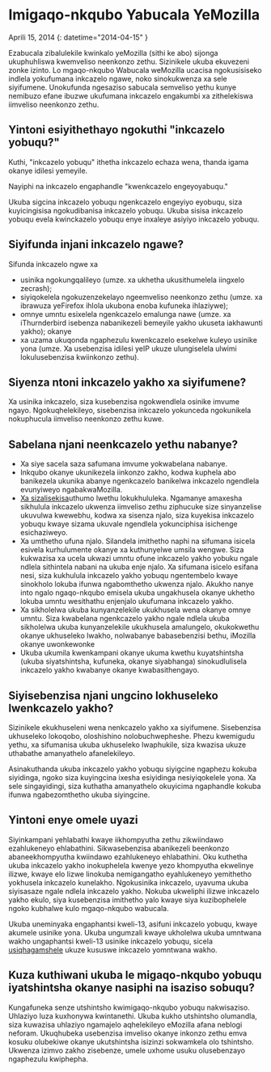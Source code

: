 # Imigaqo-nkqubo Yabucala YeMozilla

Aprili 15, 2014
{: datetime="2014-04-15" }

Ezabucala zibalulekile kwinkalo yeMozilla (sithi ke abo) sijonga ukuphuhliswa kwemveliso neenkonzo zethu. Sizinikele ukuba ekuvezeni zonke izinto. Lo mgaqo-nkqubo Wabucala weMozilla ucacisa ngokusisiseko indlela yokufumana inkcazelo ngawe, noko sinokukwenza xa sele siyifumene. Unokufunda ngesaziso sabucala semveliso yethu kunye nemibuzo efane ibuzwe ukufumana inkcazelo engakumbi xa zithelekiswa iimveliso neenkonzo zethu. 

## Yintoni esiyithethayo ngokuthi "inkcazelo yobuqu?"

Kuthi, "inkcazelo yobuqu" ithetha inkcazelo echaza wena, thanda igama okanye idilesi yemeyile.

Nayiphi na inkcazelo engaphandle "kwenkcazelo engeyoyabuqu."

Ukuba sigcina inkcazelo yobuqu ngenkcazelo engeyiyo eyobuqu, siza kuyicingisisa ngokudibanisa inkcazelo yobuqu. Ukuba sisisa inkcazelo yobuqu evela kwinckazelo yobuqu enye inxaleye asiyiyo inkcazelo yobuqu.

## Siyifunda injani inkcazelo ngawe?

Sifunda inkcazelo ngwe xa

* usinika ngokungqalileyo (umze. xa ukhetha ukusithumelela iingxelo zecrash);
* siyiqokelela ngokuzenzekelayo ngeemveliso neenkonzo zethu (umze. xa ibrawuza yeFirefox ihlola ukubona enoba kufuneka ihlaziywe);
* omnye umntu esixelela ngenkcazelo emalunga nawe (umze. xa iThurnderbird isebenza nabanikezeli bemeyile yakho ukuseta iakhawunti yakho); okanye
* xa uzama ukuqonda ngaphezulu kwenkcazelo esekelwe kuleyo usinike yona (umze. Xa usebenzisa idilesi yeIP ukuze ulungiselela ulwimi lokulusebenzisa kwiinkonzo zethu).

## Siyenza ntoni inkcazelo yakho xa siyifumene?

Xa usinika inkcazelo, siza kusebenzisa  ngokwendlela osinike imvume ngayo. Ngokuqhelekileyo, sisebenzisa inkcazelo yokunceda ngokunikela nokuphucula iimveliso neenkonzo zethu kuwe.

## Sabelana njani neenkcazelo yethu nabanye?

* Xa siye sacela saza safumana imvume yokwabelana nabanye.
* Inkqubo okanye ukunikezela iinkonzo zakho, kodwa kuphela abo banikezela ukunika abanye ngenkcazelo banikelwa inkcazelo ngendlela evunyiweyo ngabakwaMozilla.
* [Xa sizalisekisa](https://www.mozilla.org/about/manifesto/)uthumo lwethu lokukhululeka. Ngamanye amaxesha sikhulula inkcazelo ukwenza iimveliso zethu ziphucuke size sinyanzelise ukuvulwa kwewebhu, kodwa xa sisenza njalo, siza kuyekisa inkcazelo yobuqu kwaye sizama ukuvale ngendlela yokunciphisa isichenge esichaziweyo.
* Xa umthetho ufuna njalo. Silandela imithetho naphi na sifumana isicela esivela kurhulumente okanye xa kuthunyelwe umsila wengwe. Siza kukwazisa xa ucela ukwazi umntu ofune inkcazelo yakho yobuku ngale ndlela sithintela nabani na ukuba enje njalo. Xa sifumana isicelo esifana nesi, siza kukhulula inkcazelo yakho yobuqu ngentembelo kwaye sinokholo lokuba ifunwa ngabomthetho ukwenza njalo. Akukho nanye into ngalo ngaqo-nkqubo emisela ukuba ungakhusela okanye ukhetho lokuba umntu wesithathu enjenjalo ukufumana inkcazelo yakho.
* Xa sikholelwa ukuba kunyanzelekile ukukhusela wena okanye omnye umntu. Siza kwabelana ngenkcazelo yakho ngale ndlela ukuba sikholelwa ukuba kunyanzelekile ukukhusela amalungelo, okukokwethu okanye ukhuseleko lwakho, nolwabanye babasebenzisi bethu, iMozilla okanye uwonkewonke
* Ukuba ukumila kwenkampani okanye ukuma kwethu kuyatshintsha (ukuba siyatshintsha, kufuneka, okanye siyabhanga) sinokudlulisela inkcazelo yakho kwabanye okanye kwabasithengayo.

## Siyisebenzisa njani ungcino lokhuseleko lwenkcazelo yakho?

Sizinikele ekukhuseleni wena nenkcazelo yakho xa siyifumene. Sisebenzisa ukhuseleko lokoqobo, oloshishino nolobuchwepheshe. Phezu kwemigudu yethu, xa sifumanisa ukuba ukhuseleko lwaphukile, siza kwazisa ukuze uthabathe amanyathelo afanelekileyo.

Asinakuthanda ukuba inkcazelo yakho yobuqu siyigcine ngaphezu kokuba siyidinga, ngoko siza kuyingcina ixesha esiyidinga nesiyiqokelele yona. Xa sele singayidingi, siza kuthatha amanyathelo okuyicima ngaphandle kokuba ifunwa ngabezomthetho ukuba siyingcine.

## Yintoni enye omele uyazi

Siyinkampani yehlabathi kwaye iikhompyutha zethu zikwiindawo ezahlukeneyo ehlabathini. Sikwasebenzisa abanikezeli beenkonzo abaneekhompyutha kwiindawo ezahlukeneyo ehlabathini. Oku kuthetha ukuba inkcazelo yakho inokuphelela kwenye yezo khompyutha ekwelinye ilizwe, kwaye elo lizwe linokuba nemigangatho eyahlukeneyo yemithetho yokhusela inkcazelo kunelakho. Ngokusinika inkcazelo, uyavuma ukuba siyisasaze ngale ndlela inkcazelo yakho. Nokuba ukweliphi ilizwe inkcazelo yakho ekulo, siya kusebenzisa imithetho yalo kwaye siya kuzibophelele ngoko kubhalwe kulo mgaqo-nkqubo wabucala.

Ukuba uneminyaka engaphantsi kweli-13, asifuni inkcazelo yobuqu, kwaye akumele usinike yona. Ukuba ungumzali kwaye ukholelwa ukuba umntwana wakho ungaphantsi kweli-13 usinike inkcazelo yobuqu, sicela [usiqhagamshele](https://www.mozilla.org/privacy/#contact) ukuze kususwe inkcazelo yomntwana wakho.

## Kuza kuthiwani ukuba le migaqo-nkqubo yobuqu iyatshintsha okanye nasiphi na isaziso sobuqu?

Kungafuneka senze utshintsho kwimigaqo-nkqubo yobuqu nakwisaziso.  Uhlaziyo luza kuxhonywa kwintanethi. Ukuba kukho utshintsho olumandla, siza kuwazisa uhlaziyo ngamajelo aqhelekileyo eMozilla afana neblogi neforam. Ukuqhubeka usebenzisa imveliso okanye inkonzo zethu emva kosuku olubekiwe okanye ukutshintsha isizinzi sokwamkela olo tshintsho. Ukwenza izimvo zakho zisebenze, umele uxhome usuku olusebenzayo ngaphezulu kwiphepha.
